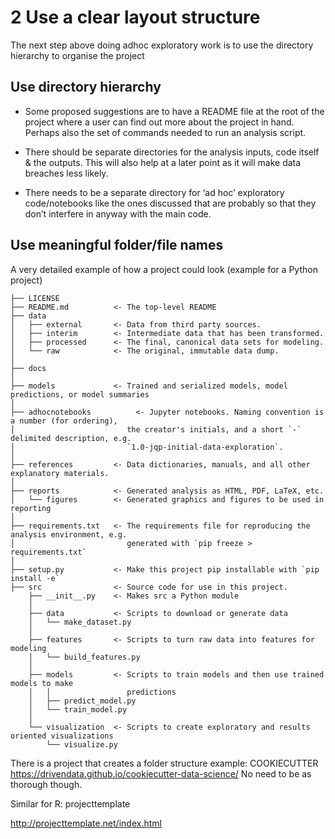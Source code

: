 # 2 Use a clear layout structure

The next step above doing adhoc exploratory work is to use the directory hierarchy to organise the project

## Use directory hierarchy


- Some proposed suggestions are to have a README file at the root of the project where a user can find out more 
about the project in hand. Perhaps also the set of commands needed to run an analysis script.

- There should be separate directories for the analysis inputs, code itself & the outputs. This will also help at a later point as it will make data breaches less likely.

 - There needs to be a separate directory for ‘ad hoc’ exploratory code/notebooks like the ones discussed that are probably so that they don’t interfere in anyway with the main code.


## Use meaningful folder/file names 

A very detailed example of how a project could look (example for a Python project)
```
├── LICENSE
├── README.md          <- The top-level README
├── data
│   ├── external       <- Data from third party sources.
│   ├── interim        <- Intermediate data that has been transformed.
│   ├── processed      <- The final, canonical data sets for modeling.
│   └── raw            <- The original, immutable data dump.
│
├── docs              
│
├── models             <- Trained and serialized models, model predictions, or model summaries
│
├── adhocnotebooks          <- Jupyter notebooks. Naming convention is a number (for ordering),
│                         the creator's initials, and a short `-` delimited description, e.g.
│                         `1.0-jqp-initial-data-exploration`.
│
├── references         <- Data dictionaries, manuals, and all other explanatory materials.
│
├── reports            <- Generated analysis as HTML, PDF, LaTeX, etc.
│   └── figures        <- Generated graphics and figures to be used in reporting
│
├── requirements.txt   <- The requirements file for reproducing the analysis environment, e.g.
│                         generated with `pip freeze > requirements.txt`
│
├── setup.py           <- Make this project pip installable with `pip install -e`
├── src                <- Source code for use in this project.
    ├── __init__.py    <- Makes src a Python module
    │
    ├── data           <- Scripts to download or generate data
    │   └── make_dataset.py
    │
    ├── features       <- Scripts to turn raw data into features for modeling
    │   └── build_features.py
    │
    ├── models         <- Scripts to train models and then use trained models to make
    │   │                 predictions
    │   ├── predict_model.py
    │   └── train_model.py
    │
    └── visualization  <- Scripts to create exploratory and results oriented visualizations
        └── visualize.py
```


There is a project that creates a folder structure example: COOKIECUTTER 
https://drivendata.github.io/cookiecutter-data-science/
No need to be as thorough though.

Similar for R: projecttemplate

http://projecttemplate.net/index.html
